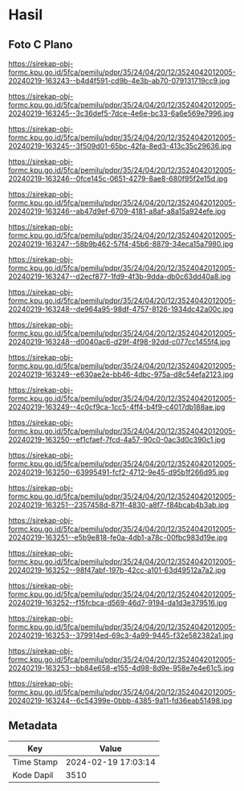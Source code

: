 # Hasil

## Foto C Plano

https://sirekap-obj-formc.kpu.go.id/5fca/pemilu/pdpr/35/24/04/20/12/3524042012005-20240219-163243--b4d4f591-cd9b-4e3b-ab70-079131719cc9.jpg

https://sirekap-obj-formc.kpu.go.id/5fca/pemilu/pdpr/35/24/04/20/12/3524042012005-20240219-163245--3c36def5-7dce-4e6e-bc33-6a6e569e7996.jpg

https://sirekap-obj-formc.kpu.go.id/5fca/pemilu/pdpr/35/24/04/20/12/3524042012005-20240219-163245--3f509d01-65bc-42fa-8ed3-413c35c29636.jpg

https://sirekap-obj-formc.kpu.go.id/5fca/pemilu/pdpr/35/24/04/20/12/3524042012005-20240219-163246--0fce145c-0651-4279-8ae8-680f95f2e15d.jpg

https://sirekap-obj-formc.kpu.go.id/5fca/pemilu/pdpr/35/24/04/20/12/3524042012005-20240219-163246--ab47d9ef-6709-4181-a8af-a8a15a924efe.jpg

https://sirekap-obj-formc.kpu.go.id/5fca/pemilu/pdpr/35/24/04/20/12/3524042012005-20240219-163247--58b9b462-57f4-45b6-8879-34eca15a7980.jpg

https://sirekap-obj-formc.kpu.go.id/5fca/pemilu/pdpr/35/24/04/20/12/3524042012005-20240219-163247--d2ecf877-1fd9-4f3b-9dda-db0c63dd40a8.jpg

https://sirekap-obj-formc.kpu.go.id/5fca/pemilu/pdpr/35/24/04/20/12/3524042012005-20240219-163248--de964a95-98df-4757-8126-1934dc42a00c.jpg

https://sirekap-obj-formc.kpu.go.id/5fca/pemilu/pdpr/35/24/04/20/12/3524042012005-20240219-163248--d0040ac6-d29f-4f98-92dd-c077cc1455f4.jpg

https://sirekap-obj-formc.kpu.go.id/5fca/pemilu/pdpr/35/24/04/20/12/3524042012005-20240219-163249--e630ae2e-bb46-4dbc-975a-d8c54efa2123.jpg

https://sirekap-obj-formc.kpu.go.id/5fca/pemilu/pdpr/35/24/04/20/12/3524042012005-20240219-163249--4c0cf9ca-1cc5-4ff4-b4f9-c4017db188ae.jpg

https://sirekap-obj-formc.kpu.go.id/5fca/pemilu/pdpr/35/24/04/20/12/3524042012005-20240219-163250--ef1cfaef-7fcd-4a57-90c0-0ac3d0c390c1.jpg

https://sirekap-obj-formc.kpu.go.id/5fca/pemilu/pdpr/35/24/04/20/12/3524042012005-20240219-163250--63995491-fcf2-4712-9e45-d95b1f266d95.jpg

https://sirekap-obj-formc.kpu.go.id/5fca/pemilu/pdpr/35/24/04/20/12/3524042012005-20240219-163251--2357458d-871f-4830-a8f7-f84bcab4b3ab.jpg

https://sirekap-obj-formc.kpu.go.id/5fca/pemilu/pdpr/35/24/04/20/12/3524042012005-20240219-163251--e5b9e818-fe0a-4db1-a78c-00fbc983d19e.jpg

https://sirekap-obj-formc.kpu.go.id/5fca/pemilu/pdpr/35/24/04/20/12/3524042012005-20240219-163252--98f47abf-197b-42cc-a101-63d49512a7a2.jpg

https://sirekap-obj-formc.kpu.go.id/5fca/pemilu/pdpr/35/24/04/20/12/3524042012005-20240219-163252--f15fcbca-d569-46d7-9194-da1d3e379516.jpg

https://sirekap-obj-formc.kpu.go.id/5fca/pemilu/pdpr/35/24/04/20/12/3524042012005-20240219-163253--379914ed-69c3-4a99-9445-f32e582382a1.jpg

https://sirekap-obj-formc.kpu.go.id/5fca/pemilu/pdpr/35/24/04/20/12/3524042012005-20240219-163253--bb84e658-e155-4d98-8d9e-958e7e4e61c5.jpg

https://sirekap-obj-formc.kpu.go.id/5fca/pemilu/pdpr/35/24/04/20/12/3524042012005-20240219-163244--6c54399e-0bbb-4385-9a11-fd36eab51498.jpg


## Metadata

| Key        | Value               |
| ---------- | ------------------- |
| Time Stamp | 2024-02-19 17:03:14 |
| Kode Dapil | 3510                |




